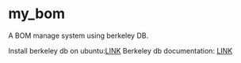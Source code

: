 # my_bom
A BOM manage system using berkeley DB.

Install berkeley db on ubuntu:[LINK](https://cryptoandcoffee.com/mining-gems/install-berkeley-4-8-db-libs-on-ubuntu-16-04/)
Berkeley db documentation: [LINK](https://docs.oracle.com/cd/E17076_05/html/gsg/C/BerkeleyDB-Core-C-GSG.pdf)
